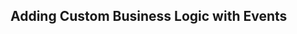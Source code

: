 <!--{
  title: 'Adding Custom Business Logic with Events',
  tags: ['guide', 'collection', 'events']
}-->

## Adding Custom Business Logic with Events